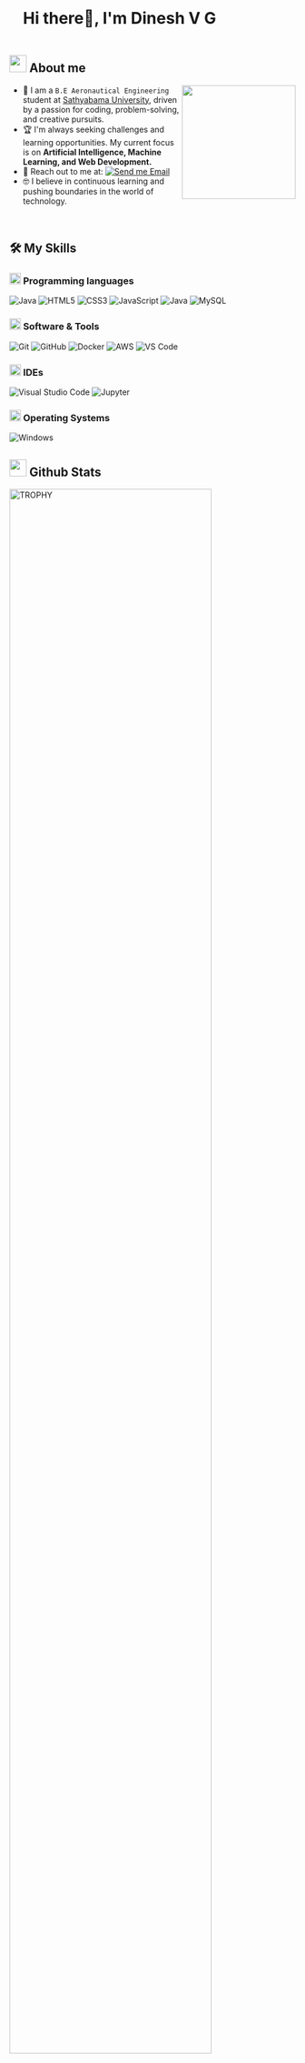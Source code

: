 <!--h1 without bottom border-->
 
<div id="user-content-toc">
<ul align="left">
<summary><h1 style="display: inline-block">Hi there👋, I'm Dinesh V G</h1></summary>
</ul>
</div>
 
 
<!--About Me-->
 
## <picture><img src = "https://user-images.githubusercontent.com/74038190/213866269-5d00981c-7c98-46d7-8a8e-16f462f15227.gif" width = 30px></picture> About me
 
<picture> <img align="right" src="https://raw.githubusercontent.com/7oSkaaa/7oSkaaa/main/Images/about_me.gif" width = 200px></picture>
 
- :school: I am a `B.E Aeronautical Engineering` student at [Sathyabama University](https://www.sathyabama.ac.in/), driven by a passion for coding, problem-solving, and creative pursuits.
- :trophy: I'm always seeking challenges and learning opportunities. My current focus is on **Artificial Intelligence, Machine Learning, and Web Development.** 
- :email: Reach out to me at: [![Send me Email](https://img.shields.io/static/v1?label=email&message=satdinu08@gmail.com&color=EA4335&style=flat-square)](mailto:satdinu08@gmail.com)
- :nerd_face: I believe in continuous learning and pushing boundaries in the world of technology.
 
<br>
 
## 🛠️ My Skills
 
### <picture> <img src = "https://github.com/7oSkaaa/7oSkaaa/blob/main/Images/Programming_Languages.gif?raw=true" width = 20px>  </picture> Programming languages
 
![Java](https://img.shields.io/badge/Java-ED8B00?style=flat-square&logo=java&logoColor=white)
![HTML5](https://img.shields.io/badge/HTML-E34F26?style=flat-square&logo=HTML5&logoColor=white)
![CSS3](https://img.shields.io/badge/CSS-1572B6?style=flat-square&logo=CSS3&logoColor=white)
![JavaScript](https://img.shields.io/badge/JavaScript-F7DF1E?style=flat-square&logo=JavaScript&logoColor=white)
![Java](https://img.shields.io/badge/Java-ED8B00?style=flat-square&logo=java&logoColor=white)
![MySQL](https://img.shields.io/badge/MySQL-4479A1?style=flat-square&logo=MySQL&logoColor=white)
 
### <picture> <img src = "https://github.com/7oSkaaa/7oSkaaa/blob/main/Images/Software_Tools.gif?raw=true" width = 20px>  </picture> Software & Tools
 
![Git](https://img.shields.io/badge/Git-F05032?style=flat-square&logo=Git&logoColor=white)
![GitHub](https://img.shields.io/badge/GitHub-181717?style=flat-square&logo=GitHub&logoColor=white)
![Docker](https://img.shields.io/badge/Docker-2496ED?style=flat-square&logo=docker&logoColor=white)
![AWS](https://img.shields.io/badge/Amazon%20AWS-232F3E?style=flat-square&logo=amazonaws&logoColor=fff)
![VS Code](https://img.shields.io/badge/VS%20Code-007ACC?style=flat-square&logo=Visual-Studio-Code&logoColor=white)
 
### <picture> <img src = "https://github.com/7oSkaaa/7oSkaaa/blob/main/Images/IDEs.gif?raw=true" width = 20px>  </picture> IDEs
 
![Visual Studio Code](https://img.shields.io/badge/Visual_Studio_Code-007ACC?style=flat-square&logo=Visual-Studio-Code&logoColor=white)
![Jupyter](https://img.shields.io/badge/Jupyter-F37626?style=flat-square&logo=Jupyter&logoColor=white)
 
### <picture> <img src = "https://github.com/7oSkaaa/7oSkaaa/blob/main/Images/OS.gif?raw=true" width = 20px>  </picture> Operating Systems
 
![Windows](https://img.shields.io/badge/Windows-0078D6?style=flat-square&logo=Windows&logoColor=white)
 
## <picture> <img src = "https://github.com/7oSkaaa/7oSkaaa/blob/main/Images/Statistics.gif?raw=true" width = 30px>  </picture> Github Stats
 
<!--- stats (end) -->
 
<!--- trophy (start) -->
 
<div align=left>
<a href="https://github.com/ryo-ma/github-profile-trophy" title="Go to Source">
<img align="center" width=84% src="https://github-profile-trophy.vercel.app/?username=Prasanna23349&theme=radical&row=1&column=7&margin-h=15&margin-w=5&no-bg=true" alt="TROPHY" />
</a>
</div>
 
<!--- trophy (start) -->
</p>        
<!--- stats (end) -->
 
<br>
 
<!--profile visit count-->
 
<div align="center">
 
 
[![](https://visitcount.itsvg.in/api?id=Prasanna23349&label=Profile%20Views&color=1&pretty=false)](https://visitcount.itsvg.in)
 
</div>
 
 
 
##  🤝 Connect with me
 
I'm always excited to connect with fellow developers and explore new opportunities! Feel free to reach out via:
 
* **Email:** satdinu08@gmail.com
* **GitHub:** [https://github.com/Satdinu03](https://github.com/Satdinu03)
